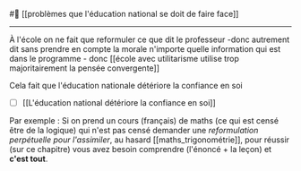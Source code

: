 #🌱 [[problèmes que l'éducation national se doit de faire face]]
___
À l'école on ne fait que reformuler ce que dit le professeur -donc autrement dit sans prendre en compte la morale n'importe quelle information qui est dans le programme - donc [[école avec utilitarisme utilise trop majoritairement la pensée convergente]]

Cela fait que l'éducation nationale détériore la confiance en soi
- [ ] [[L'éducation national détériore la confiance en soi]]

Par exemple : Si on prend un cours (français) de maths (ce qui est censé être de la logique) qui n'est pas censé demander une *reformulation perpétuelle pour l'assimiler*, au hasard [[maths_trigonométrie]], pour réussir (sur ce chapitre) vous avez besoin comprendre (l'énoncé + la leçon) et **c'est tout**. 